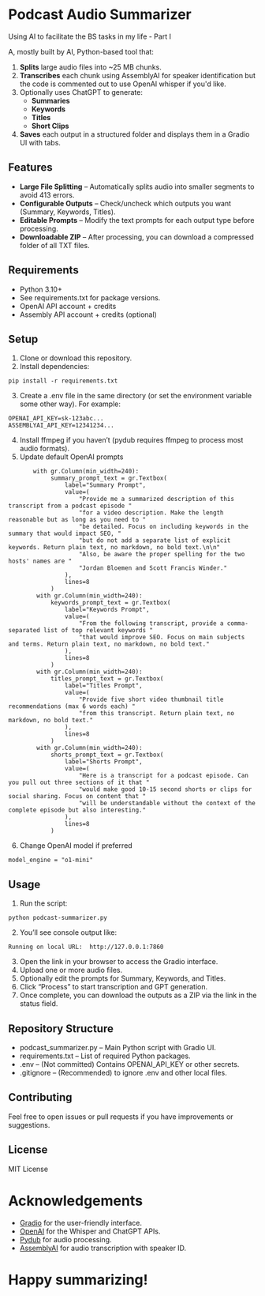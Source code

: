 # Podcast Audio Summarizer
Using AI to facilitate the BS tasks in my life - Part I

A, mostly built by AI, Python-based tool that:

1.	**Splits** large audio files into ~25 MB chunks.
2.	**Transcribes** each chunk using AssemblyAI for speaker identification but the code is commented out to use OpenAI whisper if you'd like.
3.	Optionally uses ChatGPT to generate:
	- **Summaries**
	- **Keywords**
	- **Titles**
 	- **Short Clips** 
4.	**Saves** each output in a structured folder and displays them in a Gradio UI with tabs.

## Features
-	**Large File Splitting** – Automatically splits audio into smaller segments to avoid 413 errors.
-	**Configurable Outputs** – Check/uncheck which outputs you want (Summary, Keywords, Titles).
-	**Editable Prompts** – Modify the text prompts for each output type before processing.
-	**Downloadable ZIP** – After processing, you can download a compressed folder of all TXT files.

## Requirements
-	Python 3.10+
-	See requirements.txt for package versions.
-	OpenAI API account + credits
-   Assembly API account + credits (optional)

## Setup
1.	Clone or download this repository.
2.	Install dependencies:
```
pip install -r requirements.txt
```

3.	Create a .env file in the same directory (or set the environment variable some other way). For example:

```
OPENAI_API_KEY=sk-123abc...
ASSEMBLYAI_API_KEY=12341234...
```

4.	Install ffmpeg if you haven’t (pydub requires ffmpeg to process most audio formats).
5.	Update default OpenAI prompts

```
       with gr.Column(min_width=240):
            summary_prompt_text = gr.Textbox(
                label="Summary Prompt",
                value=(
                    "Provide me a summarized description of this transcript from a podcast episode "
                    "for a video description. Make the length reasonable but as long as you need to "
                    "be detailed. Focus on including keywords in the summary that would impact SEO, "
                    "but do not add a separate list of explicit keywords. Return plain text, no markdown, no bold text.\n\n"
                    "Also, be aware the proper spelling for the two hosts' names are "
                    "Jordan Bloemen and Scott Francis Winder."
                ),
                lines=8
            )
        with gr.Column(min_width=240):
            keywords_prompt_text = gr.Textbox(
                label="Keywords Prompt",
                value=(
                    "From the following transcript, provide a comma-separated list of top relevant keywords "
                    "that would improve SEO. Focus on main subjects and terms. Return plain text, no markdown, no bold text."
                ),
                lines=8
            )
        with gr.Column(min_width=240):
            titles_prompt_text = gr.Textbox(
                label="Titles Prompt",
                value=(
                    "Provide five short video thumbnail title recommendations (max 6 words each) "
                    "from this transcript. Return plain text, no markdown, no bold text."
                ),
                lines=8
            )
        with gr.Column(min_width=240):
            shorts_prompt_text = gr.Textbox(
                label="Shorts Prompt",
                value=(
                    "Here is a transcript for a podcast episode. Can you pull out three sections of it that "
                    "would make good 10-15 second shorts or clips for social sharing. Focus on content that "
                    "will be understandable without the context of the complete episode but also interesting."
                ),
                lines=8
            )
```
6. Change OpenAI model if preferred

```
model_engine = "o1-mini"
```

## Usage
1.	Run the script:
```
python podcast-summarizer.py
```

2.	You’ll see console output like:
```
Running on local URL:  http://127.0.0.1:7860
```
3.	Open the link in your browser to access the Gradio interface.
4.	Upload one or more audio files.
5.	Optionally edit the prompts for Summary, Keywords, and Titles.
6.	Click “Process” to start transcription and GPT generation.
7.	Once complete, you can download the outputs as a ZIP via the link in the status field.

## Repository Structure
- podcast_summarizer.py – Main Python script with Gradio UI.
- requirements.txt – List of required Python packages.
- .env – (Not committed) Contains OPENAI_API_KEY or other secrets.
- .gitignore – (Recommended) to ignore .env and other local files.

## Contributing

Feel free to open issues or pull requests if you have improvements or suggestions.

## License

MIT License

# Acknowledgements
- [Gradio](https://gradio.app/) for the user-friendly interface.
- [OpenAI](https://openai.com/) for the Whisper and ChatGPT APIs.
- [Pydub](https://github.com/jiaaro/pydub) for audio processing.
- [AssemblyAI](https://www.assemblyai.com/) for audio transcription with speaker ID.

# Happy summarizing!

